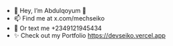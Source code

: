 - 👋 Hey, I’m Abdulqoyum 👀
- 📫 Find me at x.com/mechseiko
- 📱 Or text me +2349121945434
- ✨ Check out my Portfolio https://devseiko.vercel.app

<!---
mechseiko/mechseiko is a ✨ special ✨ repository because its `README.md` (this file) appears on your GitHub profile.
You can click the Preview link to take a look at your changes.
--->
